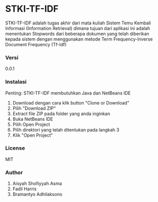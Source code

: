# STKI-TF-IDF
STKI-TF-IDF adalah tugas akhir dari mata kuliah Sistem Temu Kembali Informasi (Information Retrieval) dimana tujuan dari aplikasi ini adalah menentukan Stopwords dari beberapa dokumen yang telah diberikan kepada sistem dengan menggunakan metode Term Frequency-Inverse Document Frequency (Tf-Idf)

### Versi
0.0.1

### Instalasi
Penting: STKI-TF-IDF membutuhkan Java dan NetBeans IDE
1. Download dengan cara klik button "Clone or Download"
2. Pilih "Download ZIP"
3. Extract file ZIP pada folder yang anda inginkan
4. Buka NetBeans IDE
5. Pilih Open Project
6. Pilih direktori yang telah ditentukan pada langkah 3
7. Klik "Open Project"

### License
MIT

### Author
1. Aisyah Shofiyyah Asma
2. Fadil Harris
3. Bramantyo Adhilaksono
